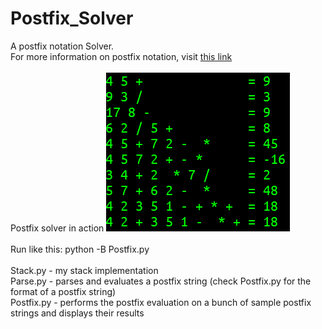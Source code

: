 # Postfix_Solver
A postfix notation Solver. <br>
For more information on postfix notation, visit [this link](https://en.wikipedia.org/wiki/Reverse_Polish_notation) <br><br>
Postfix solver in action
![](https://github.com/kingmak/Postfix_Solver/blob/master/example.png) <br><br>
Run like this: python -B Postfix.py <br><br>
Stack.py - my stack implementation <br>
Parse.py - parses and evaluates a postfix string (check Postfix.py for the format of a postfix string) <br>
Postfix.py - performs the postfix evaluation on a bunch of sample postfix strings and displays their results <br>
